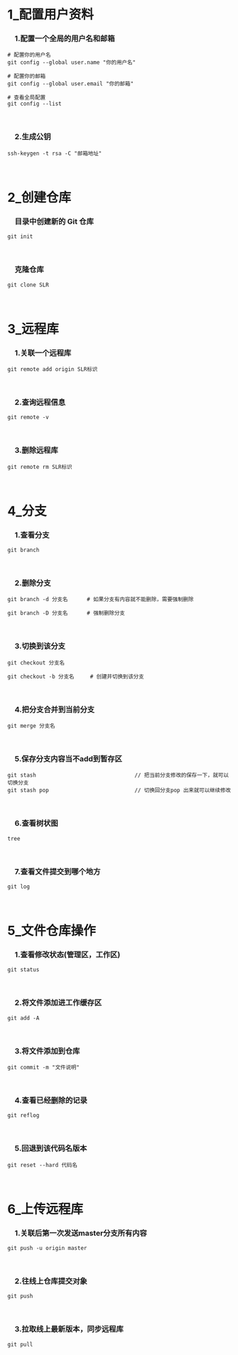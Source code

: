 # **1_配置用户资料**

### **&emsp;1.配置一个全局的用户名和邮箱**

```git
# 配置你的用户名
git config --global user.name "你的用户名"

# 配置你的邮箱
git config --global user.email "你的邮箱"

# 查看全局配置
git config --list
```

&nbsp;
### **&emsp;2.生成公钥**

```git
ssh-keygen -t rsa -C "邮箱地址"
```

&nbsp;
# **2_创建仓库**

### **&emsp;目录中创建新的 Git 仓库**

```git
git init
```

&nbsp;
### **&emsp;克隆仓库**

```git
git clone SLR
```

&nbsp;

# **3_远程库**

### **&emsp;1.关联一个远程库**

```git
git remote add origin SLR标识
```

&nbsp;
### **&emsp;2.查询远程信息**

```git
git remote -v
```

&nbsp;
### **&emsp;3.删除远程库**

```git
git remote rm SLR标识
```

&nbsp;
# **4_分支**

### **&emsp;1.查看分支**

```git
git branch
```

&nbsp;
### **&emsp;2.删除分支**

```git
git branch -d 分支名      # 如果分支有内容就不能删除，需要强制删除

git branch -D 分支名      # 强制删除分支
```


&nbsp;
### **&emsp;3.切换到该分支**

```git
git checkout 分支名

git checkout -b 分支名     # 创建并切换到该分支
```

&nbsp;
### **&emsp;4.把分支合并到当前分支**

```git
git merge 分支名
```

&nbsp;
### **&emsp;5.保存分支内容当不add到暂存区**

```git
git stash                               // 把当前分支修改的保存一下，就可以切换分支
git stash pop                           // 切换回分支pop 出来就可以继续修改
```

&nbsp;
### **&emsp;6.查看树状图**

```git
tree
```

&nbsp;
### **&emsp;7.查看文件提交到哪个地方**

```git
git log
```

&nbsp;
# **5_文件仓库操作**

### **&emsp;1.查看修改状态(管理区，工作区)**

```git
git status
```

&nbsp;
### **&emsp;2.将文件添加进工作缓存区**

```git
git add -A
```


&nbsp;
### **&emsp;3.将文件添加到仓库**

```git
git commit -m "文件说明"
```

&nbsp;
### **&emsp;4.查看已经删除的记录**

```git
git reflog
```

&nbsp;
### **&emsp;5.回退到该代码名版本**

```git
git reset --hard 代码名
```

&nbsp;
# **6_上传远程库**

### **&emsp;1.关联后第一次发送master分支所有内容**

```git
git push -u origin master
```

&nbsp;
### **&emsp;2.往线上仓库提交对象**

```git
git push
```

&nbsp;
### **&emsp;3.拉取线上最新版本，同步远程库**

```git
git pull
```
